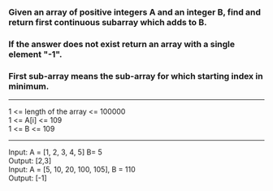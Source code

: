 ### Given an array of positive integers A and an integer B, find and return first continuous subarray which adds to B.

### If the answer does not exist return an array with a single element "-1".

### First sub-array means the sub-array for which starting index in minimum.

<hr>
1 <= length of the array <= 100000<br>
1 <= A[i] <= 109<br>
1 <= B <= 109<br>
<hr>
Input: A = [1, 2, 3, 4, 5] B= 5<br>
Output: [2,3]<br>
Input: A = [5, 10, 20, 100, 105], B = 110<br>
Output: [-1]

